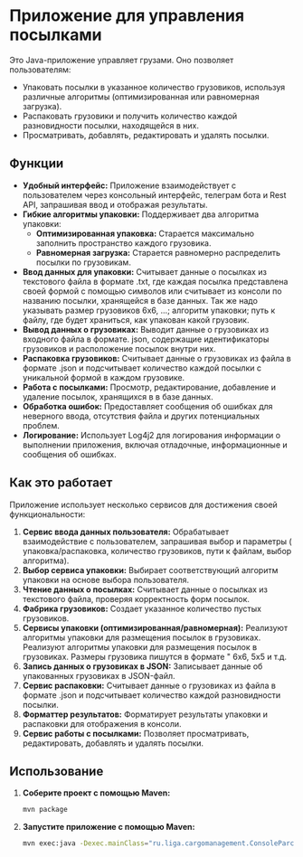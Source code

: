 # Приложение для управления посылками

Это Java-приложение управляет грузами. Оно позволяет пользователям:

- Упаковать посылки в указанное количество грузовиков, используя различные алгоритмы (оптимизированная или равномерная
  загрузка).
- Распаковать грузовики и получить количество каждой разновидности посылки, находящейся в них.
- Просматривать, добавлять, редактировать и удалять посылки.

## Функции

- **Удобный интерфейс:** Приложение взаимодействует с пользователем через консольный интерфейс, телеграм бота и Rest
  API, запрашивая ввод и отображая результаты.
- **Гибкие алгоритмы упаковки:** Поддерживает два алгоритма упаковки:
    - **Оптимизированная упаковка:** Старается максимально заполнить пространство каждого грузовика.
    - **Равномерная загрузка:** Старается равномерно распределить посылки по грузовикам.
- **Ввод данных для упаковки:** Считывает данные о посылках из текстового файла в формате .txt, где каждая посылка
  представлена своей формой с помощью символов или считывает из консоли по названию посылки, хранящейся в базе данных.
  Так же надо указывать размер грузовиков 6x6, ...; алгоритм упаковки; путь к файлу, где будет храниться, как упакован
  какой грузовик.
- **Вывод данных о грузовиках:** Выводит данные о грузовиках из входного файла в формате. json, содержащие
  идентификаторы грузовиков и расположение посылок внутри них.
- **Распаковка грузовиков:** Считывает данные о грузовиках из файла в формате .json и подсчитывает количество каждой
  посылки с уникальной формой в каждом грузовике.
- **Работа с посылками:** Просмотр, редактирование, добавление и удаление посылок, хранящихся в в базе данных.
- **Обработка ошибок:** Предоставляет сообщения об ошибках для неверного ввода, отсутствия файла и других потенциальных
  проблем.
- **Логирование:** Использует Log4j2 для логирования информации о выполнении приложения, включая отладочные,
  информационные и сообщения об ошибках.

## Как это работает

Приложение использует несколько сервисов для достижения своей функциональности:

1. **Сервис ввода данных пользователя:** Обрабатывает взаимодействие с пользователем, запрашивая выбор и параметры (
   упаковка/распаковка, количество грузовиков, пути к файлам, выбор алгоритма).
2. **Выбор сервиса упаковки:** Выбирает соответствующий алгоритм упаковки на основе выбора пользователя.
3. **Чтение данных о посылках:** Считывает данные о посылках из текстового файла, проверяя корректность форм посылок.
4. **Фабрика грузовиков:** Создает указанное количество пустых грузовиков.
5. **Сервисы упаковки (оптимизированная/равномерная):** Реализуют алгоритмы упаковки для размещения посылок в
   грузовиках. Реализуют алгоритмы упаковки для размещения посылок в грузовиках. Размеры грузовика пишутся в формате "
   6x6, 5x5 и т.д.
6. **Запись данных о грузовиках в JSON:** Записывает данные об упакованных грузовиках в JSON-файл.
7. **Сервис распаковки:** Считывает данные о грузовиках из файла в формате .json и подсчитывает количество каждой
   разновидности посылки.
8. **Форматтер результатов:** Форматирует результаты упаковки и распаковки для отображения в консоли.
9. **Сервис работы с посылками:** Позволяет просматривать, редактировать, добавлять и удалять посылки.

## Использование

1. **Соберите проект с помощью Maven:**
   ```bash
   mvn package

2. **Запустите приложение с помощью Maven:**
   ```bash
   mvn exec:java -Dexec.mainClass="ru.liga.cargomanagement.ConsoleParcelsApplication"